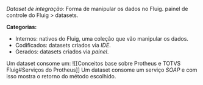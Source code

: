 *Dataset de integração:* Forma de manipular os dados no Fluig.
painel de controle do Fluig > datasets.

**Categorias:**
- Internos: nativos do Fluig, uma coleção que vão manipular os dados.
- Codificados: datasets criados via *IDE*.
- Gerados: datasets criados via *painel*.

Um dataset consome um: ![[Conceitos base sobre Protheus e TOTVS Fluig#Serviços do Protheus]]
Um dataset consome um serviço *SOAP* e com isso mostra o retorno do método escolhido.